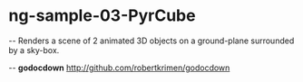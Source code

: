 # ng-sample-03-PyrCube
--
Renders a scene of 2 animated 3D objects on a ground-plane surrounded by a
sky-box.

--
**godocdown** http://github.com/robertkrimen/godocdown
